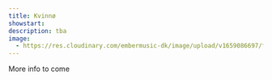 ```yaml
---
title: Kvinnø
showstart:
description: tba
image:
  - https://res.cloudinary.com/embermusic-dk/image/upload/v1659086697/favicon_xbg1qp.png
---
```


More info to come